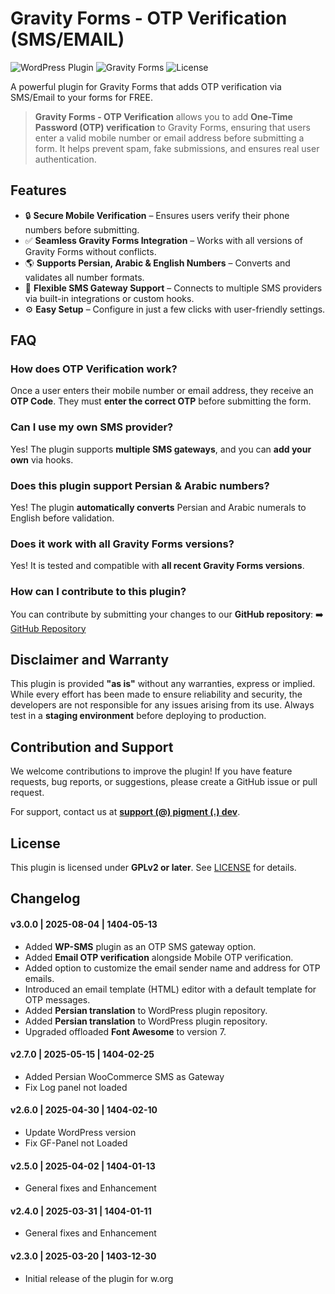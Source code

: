 # Gravity Forms - OTP Verification (SMS/EMAIL)

![WordPress Plugin](https://img.shields.io/wordpress/plugin/v/gravity-otp-verification)
![Gravity Forms](https://img.shields.io/badge/Compatible%20with-Gravity%20Forms-blue)
![License](https://img.shields.io/badge/license-GPL--2.0-blue.svg)

A powerful plugin for Gravity Forms that adds OTP verification via SMS/Email to your forms for FREE.

>**Gravity Forms - OTP Verification** allows you to add **One-Time Password (OTP) verification** to Gravity Forms, ensuring that users enter a valid mobile number or email address before submitting a form. It helps prevent spam, fake submissions, and ensures real user authentication.

## Features
- 🔒 **Secure Mobile Verification** – Ensures users verify their phone numbers before submitting.
- ✅ **Seamless Gravity Forms Integration** – Works with all versions of Gravity Forms without conflicts.
- 🌎 **Supports Persian, Arabic & English Numbers** – Converts and validates all number formats.
- 📡 **Flexible SMS Gateway Support** – Connects to multiple SMS providers via built-in integrations or custom hooks.
- ⚙️ **Easy Setup** – Configure in just a few clicks with user-friendly settings.
## FAQ
### How does OTP Verification work?
Once a user enters their mobile number or email address, they receive an **OTP Code**. They must **enter the correct OTP** before submitting the form.
### Can I use my own SMS provider?
Yes! The plugin supports **multiple SMS gateways**, and you can **add your own** via hooks.
### Does this plugin support Persian & Arabic numbers?
Yes! The plugin **automatically converts** Persian and Arabic numerals to English before validation.
### Does it work with all Gravity Forms versions?
Yes! It is tested and compatible with **all recent Gravity Forms versions**.
### How can I contribute to this plugin?
You can contribute by submitting your changes to our **GitHub repository**:
➡️ [GitHub Repository](https://github.com/pigment-dev/gravity-otp-verification)
## Disclaimer and Warranty
This plugin is provided **"as is"** without any warranties, express or implied. While every effort has been made to ensure reliability and security, the developers are not responsible for any issues arising from its use. Always test in a **staging environment** before deploying to production.
## Contribution and Support
We welcome contributions to improve the plugin! If you have feature requests, bug reports, or suggestions, please create a GitHub issue or pull request.

For support, contact us at **[support (@) pigment (.) dev](mailto:support@pigment.dev)**.
## License
This plugin is licensed under **GPLv2 or later**. See [LICENSE](https://www.gnu.org/licenses/gpl-2.0.html) for details.
## Changelog

#### v3.0.0 | 2025-08-04 | 1404-05-13
- Added **WP-SMS** plugin as an OTP SMS gateway option.
- Added **Email OTP verification** alongside Mobile OTP verification.
- Added option to customize the email sender name and address for OTP emails.
- Introduced an email template (HTML) editor with a default template for OTP messages.
- Added **Persian translation** to WordPress plugin repository.
- Added **Persian translation** to WordPress plugin repository.
- Upgraded offloaded **Font Awesome** to version 7.

#### v2.7.0 | 2025-05-15 | 1404-02-25
- Added Persian WooCommerce SMS as Gateway
- Fix Log panel not loaded

#### v2.6.0 | 2025-04-30 | 1404-02-10
- Update WordPress version
- Fix GF-Panel not Loaded

#### v2.5.0 | 2025-04-02 | 1404-01-13
- General fixes and Enhancement

#### v2.4.0 | 2025-03-31 | 1404-01-11
- General fixes and Enhancement

#### v2.3.0 | 2025-03-20 | 1403-12-30
- Initial release of the plugin for w.org